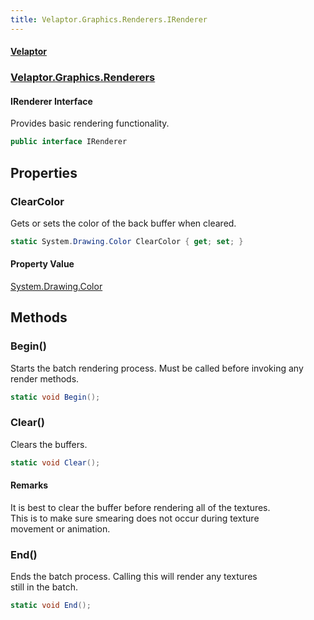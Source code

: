 ```yaml
---
title: Velaptor.Graphics.Renderers.IRenderer
---
```


#### [Velaptor](Namespaces.md 'Velaptor Namespaces')
### [Velaptor.Graphics.Renderers](Velaptor.Graphics.Renderers.md 'Velaptor.Graphics.Renderers')

#### IRenderer Interface

Provides basic rendering functionality.

```csharp
public interface IRenderer
```
## Properties

<a name='Velaptor.Graphics.Renderers.IRenderer.ClearColor'></a>

### ClearColor 

Gets or sets the color of the back buffer when cleared.

```csharp
static System.Drawing.Color ClearColor { get; set; }
```

#### Property Value
[System.Drawing.Color](https://docs.microsoft.com/en-us/dotnet/api/System.Drawing.Color 'System.Drawing.Color')
## Methods

<a name='Velaptor.Graphics.Renderers.IRenderer.Begin()'></a>

### Begin() 

Starts the batch rendering process.  Must be called before invoking any render methods.

```csharp
static void Begin();
```

<a name='Velaptor.Graphics.Renderers.IRenderer.Clear()'></a>

### Clear() 

Clears the buffers.

```csharp
static void Clear();
```

#### Remarks
It is best to clear the buffer before rendering all of the textures.  
This is to make sure smearing does not occur during texture  
movement or animation.

<a name='Velaptor.Graphics.Renderers.IRenderer.End()'></a>

### End() 

Ends the batch process.  Calling this will render any textures  
still in the batch.

```csharp
static void End();
```